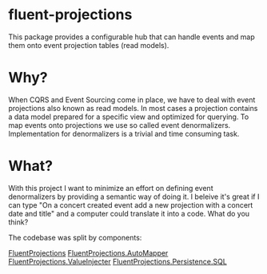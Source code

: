 fluent-projections
==================

This package provides a configurable hub that can handle events and map them onto event projection tables (read models).

Why?
====

When CQRS and Event Sourcing come in place, we have to deal with event projections also known as read models. In most cases a projection contains a data model prepared for a specific view and optimized for querying. To map events onto projections we use so called event denormalizers. Implementation for denormalizers is a trivial and time consuming task.

What?
====

With this project I want to minimize an effort on defining event denormalizers by providing a semantic way of doing it. I beleive it's great if I can type "On a concert created event add a new projection with a concert date and title" and a computer could translate it into a code. What do you think?

The codebase was split by components:

[FluentProjections](https://github.com/corker/FluentProjections)
[FluentProjections.AutoMapper](https://github.com/corker/FluentProjections.AutoMapper)
[FluentProjections.ValueInjecter](https://github.com/corker/FluentProjections.ValueInjecter)
[FluentProjections.Persistence.SQL](https://github.com/corker/FluentProjections.Persistence.SQL)
